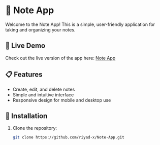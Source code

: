 # 📝 Note App
Welcome to the Note App! This is a simple, user-friendly application for taking and organizing your notes.

## 🚀 Live Demo
Check out the live version of the app here: [Note App](https://riyad899.github.io/Note-App/)

## 📋 Features
- Create, edit, and delete notes
- Simple and intuitive interface
- Responsive design for mobile and desktop use

## 🔧 Installation
1. Clone the repository:
   ```bash
   git clone https://github.com/riyad-x/Note-App.git
